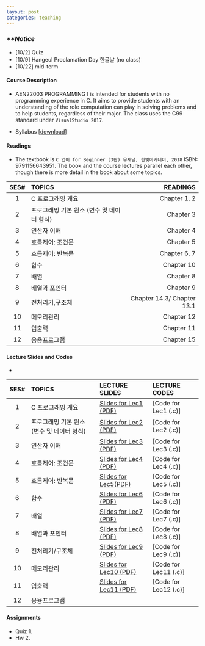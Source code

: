 ```yaml
---
layout: post
categories: teaching
---
```

### **_\**Notice_**
- [10/2] Quiz
- [10/9] Hangeul Proclamation Day 한글날 (no class)
- [10/22] mid-term

#### **Course Description**
- AEN22003 PROGRAMMING I is intended for students with no programming experience in C. It aims to provide students with an understanding of the role computation can play in solving problems and to help students, regardless of their major. The class uses the C99 standard under `VisualStudio 2017`.

- Syllabus [[download]][downsyl]


#### **Readings**
- The textbook is `C 언어 for Beginner (3판) 우재남, 한빛아카데미, 2018` ISBN: 9791156643951. The book and the course lectures parallel each other, though there is more detail in the book about some topics. 

|SES# | TOPICS | READINGS |
|:---:|:---|---:|
|1| C 프로그래밍 개요 | Chapter 1, 2 |
|2| 프로그래밍 기본 원소 (변수 및 데이터 형식) | Chapter 3 |
|3| 연산자 이해 | Chapter 4 |
|4| 흐름제어: 조건문 | Chapter 5 |
|5| 흐름제어: 반복문 | Chapter 6, 7 |
|6| 함수 | Chapter 10 |
|7| 배열 | Chapter 8 |
|8| 배열과 포인터 | Chapter 9 |
|9| 전처리기,구조체 | Chapter 14.3/ Chapter 13.1 |
|10| 메모리관리 | Chapter 12 |
|11| 입출력 | Chapter 11 |
|12| 응용프로그램 | Chapter 15 |


#### **Lecture Slides and Codes**
- 
|SES# | TOPICS | LECTURE SLIDES | LECTURE CODES |
|:---:|:---|:---|:---| 
|1| C 프로그래밍 개요 | <a href="https://suekwon.github.io/images/prog1/AEN2_1C언어소개.pdf" target="_blank">Slides for Lec1 (PDF)</a> | [Code for Lec1 (.c)]|
|2| 프로그래밍 기본 원소 (변수 및 데이터 형식) | <a href="https://suekwon.github.io/images/prog1/AEN2_2C언어기본 원소.pdf" target="_blank">Slides for Lec2 (PDF)</a> | [Code for Lec2 (.c)]|
|3| 연산자 이해 | <a href="https://suekwon.github.io/images/prog1/AEN2_3변수형과 연산자.pdf" target="_blank">Slides for Lec3 (PDF)</a> | [Code for Lec3 (.c)]|
|4| 흐름제어: 조건문 | <a href="https://suekwon.github.io/images/prog1/AEN2_4흐름제어-조건문.pdf" target="_blank">Slides for Lec4 (PDF)</a> | [Code for Lec4 (.c)]|
|5| 흐름제어: 반복문 | <a href="https://suekwon.github.io/images/prog1/AEN2_5흐름제어-반복문.pdf" target="_blank">Slides for Lec5(PDF)</a> | [Code for Lec5 (.c)]|
|6| 함수 | <a href="https://suekwon.github.io/images/prog1/AEN2_6함수2.pdf" target="_blank">Slides for Lec6 (PDF)</a> | [Code for Lec6 (.c)]|
|7| 배열 | <a href="https://suekwon.github.io/images/prog1/AEN2_8배열2.pdf" target="_blank">Slides for Lec7 (PDF)</a> | [Code for Lec7 (.c)]|
|8| 배열과 포인터 | <a href="https://suekwon.github.io/images/prog1/AEN2_9배열과포인터2.pdf" target="_blank">Slides for Lec8 (PDF)</a> | [Code for Lec8 (.c)]|
|9| 전처리기/구조체 | <a href="https://suekwon.github.io/images/prog1/AEN2_11전처리기구조체.pdf" target="_blank">Slides for Lec9 (PDF)</a> | [Code for Lec9 (.c)]|
|10| 메모리관리 | <a href="https://suekwon.github.io/images/prog1/AEN2_12파일입출력1.pdf" target="_blank">Slides for Lec10 (PDF)</a> | [Code for Lec11 (.c)]|
|11| 입출력 | <a href="https://suekwon.github.io/images/prog1/AEN2_12파일입출력2.pdf" target="_blank">Slides for Lec11 (PDF)</a> | [Code for Lec12 (.c)]|
|12| 응용프로그램 | | |

#### **Assignments**
- Quiz 1.
- Hw 2.

[downsyl]: <http://naver.com>
[jekyll-docs]: http://jekyllrb.com/docs/home
[jekyll-gh]:   https://github.com/jekyll/jekyll
[jekyll-talk]: https://talk.jekyllrb.com/
